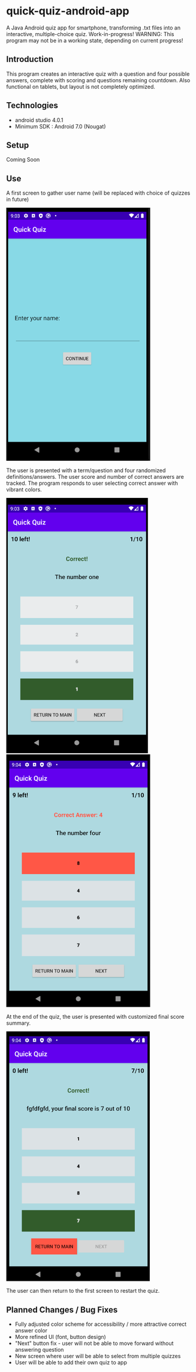 # quick-quiz-android-app
A Java Android quiz app for smartphone, transforming .txt files into an interactive, multiple-choice quiz.
Work-in-progress!
WARNING: This program may not be in a working state, depending on current progress!

## Introduction
This program creates an interactive quiz with a question and four possible answers, complete with scoring and questions remaining countdown.
Also functional on tablets, but layout is not completely optimized.

## Technologies
* android studio 4.0.1
* Minimum SDK : Android 7.0 (Nougat)

## Setup
Coming Soon

## Use

A first screen to gather user name (will be replaced with choice of quizzes in future)

![screenshot of first screen](/Images/QuickQuiz1.PNG)

The user is presented with a term/question and four randomized definitions/answers.
The user score and number of correct answers are tracked.
The program responds to user selecting correct answer with vibrant colors.

![screenshot of second screen](/Images/QuickQuiz2.PNG) ![screenshot of second screen](/Images/QuickQuiz3.PNG)

At the end of the quiz, the user is presented with customized final score summary.

![screenshot of completed quiz](/Images/QuickQuiz4.PNG)

The user can then return to the first screen to restart the quiz.

## Planned Changes / Bug Fixes
* Fully adjusted color scheme for accessibility / more attractive correct answer color
* More refined UI (font, button design)
* "Next" button fix - user will not be able to move forward without answering question
* New screen where user will be able to select from multiple quizzes
* User will be able to add their own quiz to app
